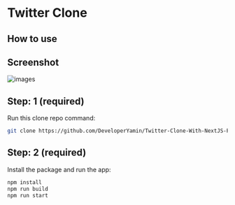 # Twitter Clone

## How to use

## Screenshot

![images](http://url/to/img.png)

## Step: 1 (required)

Run this clone repo command:

```sh
git clone https://github.com/DeveloperYamin/Twitter-Clone-With-NextJS-Five.git
```

## Step: 2 (required)

Install the package and run the app:

```sh
npm install
npm run build
npm run start
```
